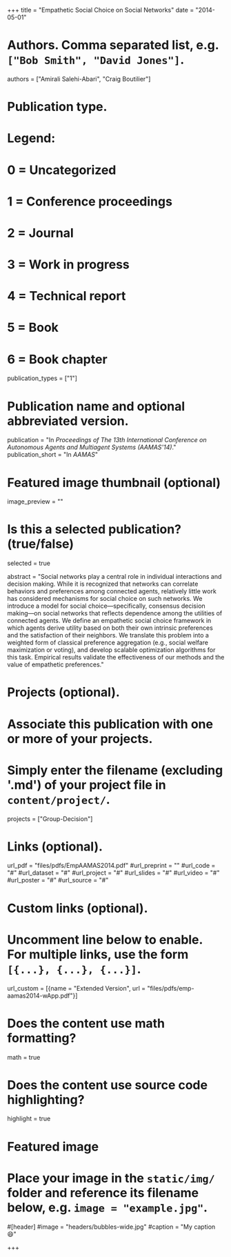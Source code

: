 +++
title = "Empathetic Social Choice on Social Networks"
date = "2014-05-01"

# Authors. Comma separated list, e.g. `["Bob Smith", "David Jones"]`.
authors = ["Amirali Salehi-Abari", "Craig Boutilier"]

# Publication type.
# Legend:
# 0 = Uncategorized
# 1 = Conference proceedings
# 2 = Journal
# 3 = Work in progress
# 4 = Technical report
# 5 = Book
# 6 = Book chapter
publication_types = ["1"]

# Publication name and optional abbreviated version.
publication = "In *Proceedings of The 13th International Conference on Autonomous Agents and Multiagent Systems (AAMAS'14)*."
publication_short = "In *AAMAS*"



# Featured image thumbnail (optional)
image_preview = ""

# Is this a selected publication? (true/false)
selected = true

abstract = "Social networks play a central role in individual interactions and decision making. While it is recognized that networks can correlate behaviors and preferences among connected agents, relatively little work has considered mechanisms for social choice on such networks. We introduce a model for social choice—specifically, consensus decision making—on social networks that reflects dependence among the utilities of connected agents. We define an empathetic social choice framework in which agents derive utility based on both their own intrinsic preferences and the satisfaction of their neighbors. We translate this problem into a weighted form of classical preference aggregation (e.g., social welfare maximization or voting), and develop scalable optimization algorithms for this task. Empirical results validate the effectiveness of our methods and the value of empathetic preferences."

# Projects (optional).
#   Associate this publication with one or more of your projects.
#   Simply enter the filename (excluding '.md') of your project file in `content/project/`.
projects = ["Group-Decision"]

# Links (optional).
url_pdf = "files/pdfs/EmpAAMAS2014.pdf"
#url_preprint = ""
#url_code = "#"
#url_dataset = "#"
#url_project = "#"
#url_slides = "#"
#url_video = "#"
#url_poster = "#"
#url_source = "#"

# Custom links (optional).
#   Uncomment line below to enable. For multiple links, use the form `[{...}, {...}, {...}]`.
url_custom = [{name = "Extended Version", url = "files/pdfs/emp-aamas2014-wApp.pdf"}]

# Does the content use math formatting?
math = true

# Does the content use source code highlighting?
highlight = true

# Featured image
# Place your image in the `static/img/` folder and reference its filename below, e.g. `image = "example.jpg"`.
#[header]
#image = "headers/bubbles-wide.jpg"
#caption = "My caption :smile:"

+++
